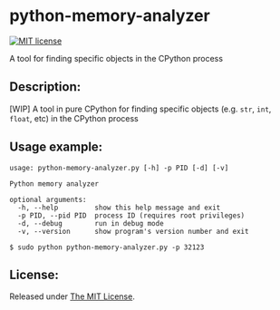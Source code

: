 # python-memory-analyzer
[![MIT license](http://img.shields.io/badge/license-MIT-brightgreen.svg)](https://github.com/delimitry/python-memory-analyzer/blob/master/LICENSE)

A tool for finding specific objects in the CPython process

Description:
------------

[WIP]
A tool in pure CPython for finding specific objects (e.g. `str`, `int`, `float`, etc) in the CPython process


Usage example:
--------------
```
usage: python-memory-analyzer.py [-h] -p PID [-d] [-v]

Python memory analyzer

optional arguments:
  -h, --help         show this help message and exit
  -p PID, --pid PID  process ID (requires root privileges)
  -d, --debug        run in debug mode
  -v, --version      show program's version number and exit
```

```
$ sudo python python-memory-analyzer.py -p 32123
```

License:
--------
Released under [The MIT License](https://github.com/delimitry/python-memory-analyzer/blob/master/LICENSE).
